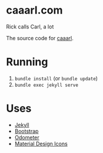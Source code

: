caaarl.com
==========

Rick calls Carl, a lot

The source code for [caaarl](https://caaarl.com).

# Running
1. `bundle install` (or `bundle update`)
2. `bundle exec jekyll serve`

# Uses
* [Jekyll](https://github.com/jekyll/jekyll)
* [Bootstrap](https://github.com/twbs/bootstrap)
* [Odometer](https://github.com/HubSpot/odometer)
* [Material Design Icons](https://github.com/templarian/MaterialDesign)
